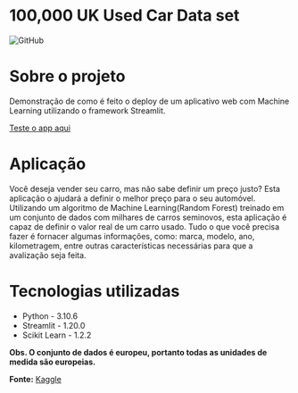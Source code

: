 # 100,000 UK Used Car Data set
![GitHub](https://img.shields.io/github/license/robson-rsp/streamlit-deploy)

# Sobre o projeto
Demonstração de como é feito o deploy de um aplicativo web com Machine Learning utilizando o framework Streamlit.

[Teste o app aqui](https://robson-rsp-streamlit-deploy-app-vokh7w.streamlit.app/ "Aplicação Streamlit")

# Aplicação
Você deseja vender seu carro, mas não sabe definir um preço justo? Esta aplicação o ajudará a definir o melhor preço para o seu automóvel. Utilizando um algoritmo de Machine Learning(Random Forest) treinado em um conjunto de dados com milhares de carros seminovos, esta aplicação é capaz de definir o valor real de um carro usado. Tudo o que você precisa fazer é fornacer algumas informações, como: marca, modelo, ano, kilometragem, entre outras características necessárias para que a avalização seja feita.

# Tecnologias utilizadas
* Python - 3.10.6
* Streamlit - 1.20.0
* Scikit Learn - 1.2.2

**Obs. O conjunto de dados é europeu, portanto todas as unidades de medida são europeias.**

**Fonte:**
[Kaggle](https://www.kaggle.com/datasets/adityadesai13/used-car-dataset-ford-and-mercedes)

